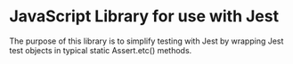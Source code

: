 # JavaScript Library for use with Jest
The purpose of this library is to simplify testing with Jest
by wrapping Jest test objects in typical static Assert.etc()
methods.